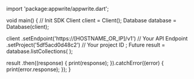 import 'package:appwrite/appwrite.dart';

void main() { // Init SDK
  Client client = Client();
  Database database = Database(client);

  client
    .setEndpoint('https://[HOSTNAME_OR_IP]/v1') // Your API Endpoint
    .setProject('5df5acd0d48c2') // Your project ID
  ;
  Future result = database.listCollections(
  );

  result
    .then((response) {
      print(response);
    }).catchError((error) {
      print(error.response);
  });
}
